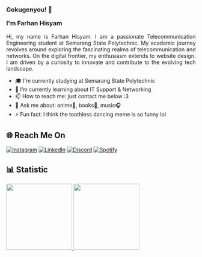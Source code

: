 <!--
**farhanhisyam/farhanhisyam** is a ✨ _special_ ✨ repository because its `README.md` (this file) appears on your GitHub profile.

Here are some ideas to get you started:

- 🔭 I’m currently working on ...
- 🌱 I’m currently learning ...
- 👯 I’m looking to collaborate on ...
- 🤔 I’m looking for help with ...
- 💬 Ask me about ...
- 📫 How to reach me: ...
- 😄 Pronouns: ...
- ⚡ Fun fact: ...
-->

<h3>Gokugenyou! 👋
  
I'm Farhan Hisyam</h3>

<p align="justify">Hi, my name is Farhan Hisyam. I am a passionate Telecommunication Engineering student at Semarang State Polytechnic. My academic journey revolves around exploring the fascinating realms of telecommunication and networks. On the digital frontier, my enthusiasm extends to website design. I am driven by a curiosity to innovate and contribute to the evolving tech landscape. 
  
- 🎓 I'm currently studying at Semarang State Polytechnic
- 🔬 I’m currently learning about IT Support & Networking
- 📫 How to reach me: just contact me below :3
- 💬 Ask me about: anime🍙, books📖, music🎧
- ⚡ Fun fact: I think the toothless dancing meme is so funny lol

## 🌐 Reach Me On
[![Instagram](https://img.shields.io/badge/Instagram-farhanhisyam_-purple?style=flat&logo=instagram)](https://www.instagram.com/farhanhisyam_/)
[![LinkedIn](https://img.shields.io/badge/LinkedIn-farhanhisyam-blue?style=flat&logo=linkedin)](https://www.linkedin.com/in/farhan-hisyam-8bb888272/)
[![Discord](https://img.shields.io/badge/Discord-lemon_soda-blue?style=flat&logo=discord)](https://www.discordapp.com/users/454715045004181508)
[![Spotify](https://img.shields.io/badge/Spotify-hanie_mustard-green?style=flat&logo=spotify)](https://open.spotify.com/user/31d3r4satfxwpkbuvzzsmmym7woe?si=QzRlzg-oTf6D-LndDoNCyw)

## 📊 Statistic
<p align="left">
<a href="https://github.com/farhanhisyam">
  <img height="175em" src="https://github-readme-stats-eight-theta.vercel.app/api?username=farhanhisyam&show_icons=true&theme=algolia&include_all_commits=true&count_private=true"/>
  <img height="175em" src="https://github-readme-stats-eight-theta.vercel.app/api/top-langs/?username=farhanhisyam&layout=compact&langs_count=8&theme=algolia"/>
</a>
</p>
